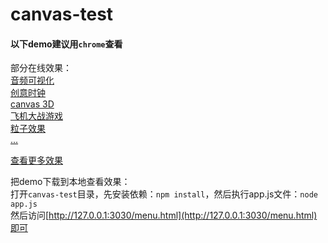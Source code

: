 # canvas-test

#### 以下demo建议用`chrome`查看<br>

部分在线效果：<br>
[音频可视化](http://whxaxes.github.io/canvas-test/src/Funny-demo/musicPlayer/index.html)<br>
[创意时钟](http://whxaxes.github.io/canvas-test/src/Funny-demo/coolClock/index.html)<br>
[canvas 3D](http://whxaxes.github.io/canvas-test/src/3D-demo/3Dcubes_2.html)<br>
[飞机大战游戏](http://whxaxes.github.io/canvas-test/src/Game-demo/planGame/index.html)<br>
[粒子效果](http://whxaxes.github.io/canvas-test/src/Particle-demo/orangutan/index.html)<br>
[...](http://whxaxes.github.io/canvas-test/menu.html)<br>

[查看更多效果](http://whxaxes.github.io/canvas-test/menu.html)<br>

把demo下载到本地查看效果：<br>
打开`canvas-test`目录，先安装依赖：`npm install`，然后执行app.js文件：`node app.js`<br>
然后访问[http://127.0.0.1:3030/menu.html](http://127.0.0.1:3030/menu.html)即可
